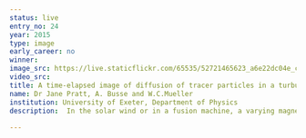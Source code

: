 ```yaml
---
status: live
entry_no: 24
year: 2015
type: image 
early_career: no 
winner: 
image_src: https://live.staticflickr.com/65535/52721465623_a6e22dc04e_c_d.jpg
video_src: 
title: A time-elapsed image of diffusion of tracer particles in a turbulent, electrically conducting fluid.  
name: Dr Jane Pratt, A. Busse and W.C.Mueller
institution: University of Exeter, Department of Physics
description:  In the solar wind or in a fusion machine, a varying magnetic field can create turbulence that behaves two-dimensional in certain  ways.  We analyze this quasi-two-dimensionalization of turbulence from the Lagrangian perspective, based on direct numerical simulations  of incompressible magnetohydrodynamic turbulence. The Lagrangian viewpoint follows the movement of tracer particles in an evolving flow,  and naturally produces information about turbulent diffusion and dispersion, and the formation of flow structures.  Our simulations  calculate statistics from 16 million tracer particles.  We find that diffusion and dispersion are strongly influenced by the presence  and direction of the magnetic field.
  
---
```

